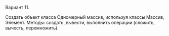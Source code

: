 Вариант 11.

Создать объект класса Одномерный массив, используя классы Массив, Элемент. 
Методы: создать, вывести, выполнить операции (сложить, вычесть, перемножить).
